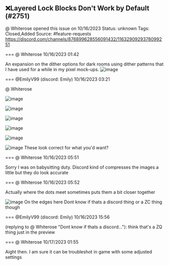 ## ❌Layered Lock Blocks Don't Work by Default (#2751)
@ Whiterose opened this issue on 10/16/2023
Status: unknown
Tags: Closed,Added
Source: #feature-requests https://discord.com/channels/876899628556091432/1163290929378099251


=== @ Whiterose 10/16/2023 01:42

An expansion on the dither options for dark rooms using dither patterns that I have used for a while in my pixel mock-ups.
![image](https://cdn.discordapp.com/attachments/1163290929378099251/1163290929696882740/DitherOptions.png?ex=65e5271a&is=65d2b21a&hm=107b8dfd1ad75ae6772b2e9ab3d7de7df0c8e28fb30208d654539f79d67d8117&)

=== @EmilyV99 (discord: Emily) 10/16/2023 03:21

@ Whiterose

![image](https://cdn.discordapp.com/attachments/1163290929378099251/1163315770101612604/image.png?ex=65e53e3c&is=65d2c93c&hm=f6aac7aa50b4573d1095a33f9b4c4c680bc3b2aa6a5c9a77af58ace7746e4b00&)

![image](https://cdn.discordapp.com/attachments/1163290929378099251/1163315793052844082/image.png?ex=65e53e42&is=65d2c942&hm=90e21383dd71dff1f13873b41e8f9ce10cedab93aca12752b58da5231e3bcf72&)

![image](https://cdn.discordapp.com/attachments/1163290929378099251/1163315810392100965/image.png?ex=65e53e46&is=65d2c946&hm=788e58892376605fc0f1f3f78f27ceae838481e71074475a51b45e6c847ec7ab&)

![image](https://cdn.discordapp.com/attachments/1163290929378099251/1163315850930028654/image.png?ex=65e53e50&is=65d2c950&hm=16db2c31d9930775dc261853d217110823b29d5f19475aadce456fb807531c5c&)

![image](https://cdn.discordapp.com/attachments/1163290929378099251/1163315866000179270/image.png?ex=65e53e53&is=65d2c953&hm=ac3ef79be0b7a4d29aa6a2e3c1a4ddd6bdd5385f10bc88dc67e60545dd885907&)

![image](https://cdn.discordapp.com/attachments/1163290929378099251/1163315883050025082/image.png?ex=65e53e57&is=65d2c957&hm=663f1a135013971a4db979a53f6a75a73edaab1926dac466c50c7992abf0313c&)
These look correct for what you'd want?

=== @ Whiterose 10/16/2023 05:51

Sorry I was on babysitting duty.
Discord kind of compresses the images a little but they do look accurate

=== @ Whiterose 10/16/2023 05:52

Actually where the dots meet sometimes puts them a bit closer together

![image](https://cdn.discordapp.com/attachments/1163290929378099251/1163354025132040252/image.png?ex=65e561dd&is=65d2ecdd&hm=7ebb59514c165df12c431d53c9fb36d75ba57951a23917c0579a7dee995dce90&)
On the edges here
Dont know if thats a discord thing or a ZC thing though

=== @EmilyV99 (discord: Emily) 10/16/2023 15:56

(replying to @ Whiterose "Dont know if thats a discord…"): think that's a ZQ thing just in the preview

=== @ Whiterose 10/17/2023 01:55

Aight then. I am sure it can be troubleshot in game with some adjusted settings
